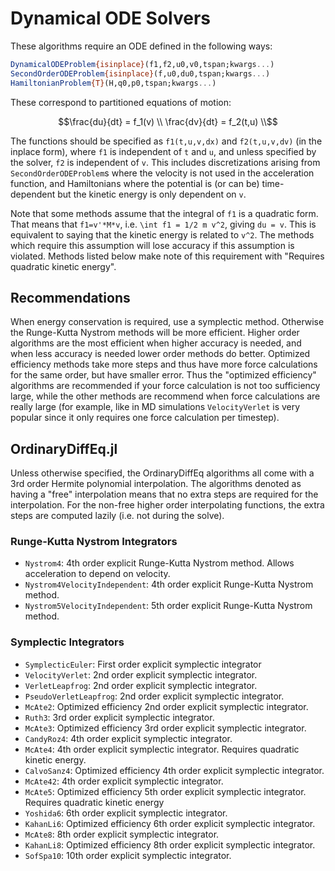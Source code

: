 # Dynamical ODE Solvers

These algorithms require an ODE defined in the following ways:

```julia
DynamicalODEProblem{isinplace}(f1,f2,u0,v0,tspan;kwargs...)
SecondOrderODEProblem{isinplace}(f,u0,du0,tspan;kwargs...)
HamiltonianProblem{T}(H,q0,p0,tspan;kwargs...)
```

These correspond to partitioned equations of motion:

```math
\frac{du}{dt} = f_1(v) \\
\frac{dv}{dt} = f_2(t,u) \\
```
The functions should be specified as `f1(t,u,v,dx)` and `f2(t,u,v,dv)`
(in the inplace form), where `f1` is independent of `t` and `u`, and unless
specified by the solver, `f2` is independent of `v`. This includes
discretizations arising from `SecondOrderODEProblem`s where the velocity is not
used in the acceleration function, and Hamiltonians where the potential is
(or can be) time-dependent but the kinetic energy is only dependent on `v`.

Note that some methods assume that the integral of `f1` is a quadratic form. That
means that `f1=v'*M*v`, i.e. ``\int f1 = 1/2 m v^2``, giving `du = v`. This is
equivalent to saying that the kinetic energy is related to ``v^2``. The methods
which require this assumption will lose accuracy if this assumption is violated.
Methods listed below make note of this requirement with "Requires quadratic
kinetic energy".

## Recommendations

When energy conservation is required, use a symplectic method. Otherwise the
Runge-Kutta Nystrom methods will be more efficient. Higher order algorithms are
the most efficient when higher accuracy is needed, and when less accuracy is
needed lower order methods do better. Optimized efficiency methods take more
steps and thus have more force calculations for the same order, but have smaller
error. Thus the "optimized efficiency" algorithms are recommended if your force
calculation is not too sufficiency large, while the other methods are recommend
when force calculations are really large (for example, like in MD simulations
`VelocityVerlet` is very popular since it only requires one force calculation
per timestep).

## OrdinaryDiffEq.jl

Unless otherwise specified, the OrdinaryDiffEq algorithms all come with a
3rd order Hermite polynomial interpolation. The algorithms denoted as having a
"free" interpolation means that no extra steps are required for the
interpolation. For the non-free higher order interpolating functions, the extra
steps are computed lazily (i.e. not during the solve).

### Runge-Kutta Nystrom Integrators

- `Nystrom4`: 4th order explicit Runge-Kutta Nystrom method. Allows acceleration
  to depend on velocity.
- `Nystrom4VelocityIndependent`: 4th order explicit Runge-Kutta Nystrom method.
- `Nystrom5VelocityIndependent`: 5th order explicit Runge-Kutta Nystrom method.

### Symplectic Integrators

- `SymplecticEuler`: First order explicit symplectic integrator
- `VelocityVerlet`: 2nd order explicit symplectic integrator.
- `VerletLeapfrog`: 2nd order explicit symplectic integrator.
- `PseudoVerletLeapfrog`: 2nd order explicit symplectic integrator.
- `McAte2`: Optimized efficiency 2nd order explicit symplectic integrator.
- `Ruth3`: 3rd order explicit symplectic integrator.
- `McAte3`: Optimized efficiency 3rd order explicit symplectic integrator.
- `CandyRoz4`: 4th order explicit symplectic integrator.
- `McAte4`: 4th order explicit symplectic integrator. Requires quadratic
  kinetic energy.
- `CalvoSanz4`: Optimized efficiency 4th order explicit symplectic integrator.
- `McAte42`: 4th order explicit symplectic integrator.
- `McAte5`: Optimized efficiency 5th order explicit symplectic integrator.
  Requires quadratic kinetic energy
- `Yoshida6`: 6th order explicit symplectic integrator.
- `KahanLi6`: Optimized efficiency 6th order explicit symplectic integrator.
- `McAte8`: 8th order explicit symplectic integrator.
- `KahanLi8`: Optimized efficiency 8th order explicit symplectic integrator.
- `SofSpa10`: 10th order explicit symplectic integrator.
